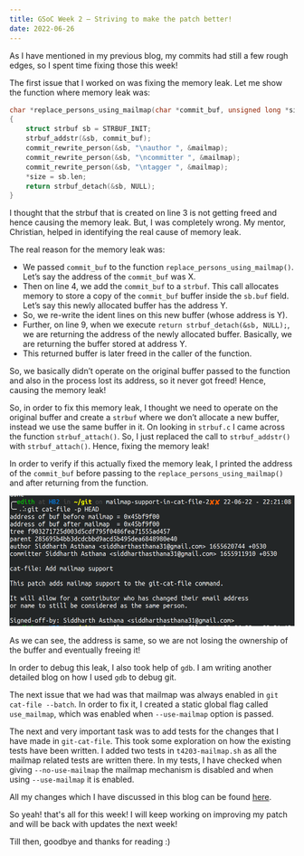```yaml
---
title: GSoC Week 2 — Striving to make the patch better!
date: 2022-06-26
---
```


As I have mentioned in my previous blog, my commits had still a few rough edges, so I spent time fixing those this week!

The first issue that I worked on was fixing the memory leak. Let me show the function where memory leak was:

```c
char *replace_persons_using_mailmap(char *commit_buf, unsigned long *size)
{
	struct strbuf sb = STRBUF_INIT;
	strbuf_addstr(&sb, commit_buf);
	commit_rewrite_person(&sb, "\nauthor ", &mailmap);
	commit_rewrite_person(&sb, "\ncommitter ", &mailmap);
	commit_rewrite_person(&sb, "\ntagger ", &mailmap);
	*size = sb.len;
	return strbuf_detach(&sb, NULL);
}
```

I thought that the strbuf that is created on line 3 is not getting freed and hence causing the memory leak. But, I was completely wrong. My mentor, Christian, helped in identifying the real cause of memory leak.

The real reason for the memory leak was:

- We passed `commit_buf` to the function `replace_persons_using_mailmap()`. Let’s say the address of the `commit_buf` was X.
- Then on line 4, we add the `commit_buf` to a `strbuf`. This call allocates memory to store  a copy of the `commit_buf` buffer inside the `sb.buf` field. Let’s say this newly allocated buffer has the address Y.
- So, we re-write the ident lines on this new buffer (whose address is Y).
- Further, on line 9, when we execute `return strbuf_detach(&sb, NULL);`, we are returning the address of the newly allocated buffer. Basically, we are returning the buffer stored at address Y.
- This returned buffer is later freed in the caller of the function.

So, we basically didn’t operate on the original buffer passed to the function and also in the process lost its address, so it never got freed! Hence, causing the memory leak!

So, in order to fix this memory leak, I thought we need to operate on the original buffer and create a `strbuf` where we don’t allocate a new buffer, instead we use the same buffer in it. On looking in `strbuf.c` I came across the function `strbuf_attach()`. So, I just replaced the call to `strbuf_addstr()` with `strbuf_attach()`. Hence, fixing the memory leak!

In order to verify if this actually fixed the memory leak, I printed the address of the `commit_buf` before passing to the `replace_persons_using_mailmap()` and after returning from the function.

![Untitled](https://raw.githubusercontent.com/edith007/siddharthasthana.dev/main/source/_posts/GSoC%20Week%202%20%D1%82%D0%90%D0%A4%20Striving%20to%20make%20the%20patch%20better!%2024180b65a4eb4f388274a3060e9c5b8a/Untitled.png)

As we can see, the address is same, so we are not losing the ownership of the buffer and eventually freeing it!

In order to debug this leak, I also took help of `gdb`. I am writing another detailed blog on how I used `gdb` to debug git.

The next issue that we had was that mailmap was always enabled in `git cat-file --batch`. In order to fix it, I created a static global flag called `use_mailmap`, which was enabled when `--use-mailmap` option is passed.

The next and very important task was to add tests for the changes that I have made in `git-cat-file`. This took some exploration on how the existing tests have been written. I added two tests in `t4203-mailmap.sh` as all the mailmap related tests are written there. In my tests, I have checked when giving `--no-use-mailmap` the mailmap mechanism is disabled and when using `--use-mailmap` it is enabled.

All my changes which I have discussed in this blog can be found [here](https://gitlab.com/edith007/git/-/commits/mailmap-support-in-cat-file2/).

So yeah! that's all for this week! I will keep working on improving my patch and will be back with updates the next week!

Till then, goodbye and thanks for reading :)